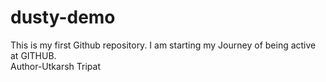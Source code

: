 # dusty-demo
This is my first Github repository. I am starting my Journey of being active at GITHUB.
<br>
Author-Utkarsh Tripat
